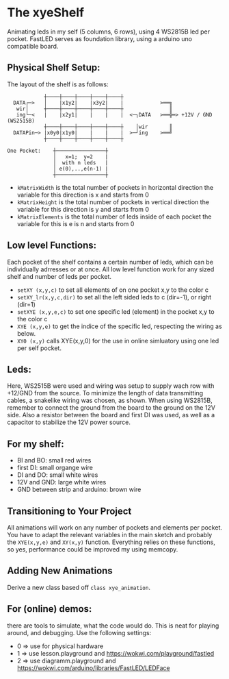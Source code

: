 # The xyeShelf

Animating leds in my self (5 columns, 6 rows), using 4 WS2815B led per pocket.
FastLED serves as foundation library, using a arduino uno compatible board.

## Physical Shelf Setup:

The layout of the shelf is as follows:
```
            ┼────┼────┼────┼────┼────┼
  DATA┌─>   │    |x1y2|    |x3y2|    |            >══╗
   wir│     ┼────┼────┼────┼────┼────┼               ║
   ing└─<   |    |x2y1|    |    |    |  <─┐DATA   >══╬═> +12V / GND (WS2515B)
            ┼────┼────┼────┼────┼────┼    │wir       ║
  DATAPin─> |x0y0|x1y0|    |    |    |  >─┘ing    >══╝
            ┼────┼────┼────┼────┼────┼

One Pocket:    ┼────────────────┼
               │   x=1;  y=2    |
               │  with n leds   |
               │ e(0),..,e(n-1) |
               ┼────────────────┼
```

 - ```kMatrixWidth``` is the total number of pockets in horizontal direction the variable
   for this direction is x and starts from 0
 - ```kMatrixHeight``` is the total number of pockets in vertical direction the variable
   for this direction is y and starts from 0
 - ```kMatrixElements``` is the total number of leds inside of each pocket the variable
   for this is e is n and starts from 0

## Low level Functions:

Each pocket of the shelf contains a certain number of leds, which can be individually adrresses or at once. All low level function work for any sized shelf and  number of leds per pocket.
 - ```setXY (x,y,c)```       to set all elements of on one  pocket x,y to the color c
 - ```setXY_lr(x,y,c,dir)``` to set all the left sided leds to c (dir=-1), or right (dir=1)
 - ```setXYE (x,y,e,c)```    to set one specific led (element) in the pocket x,y to the color c
 - ```XYE (x,y,e)```          to get the indice of the specific led, respecting the wiring as below.
 - ```XY0 (x,y)```             calls XYE(x,y,0) for the use in online simluatory using one led per self pocket.

## Leds:

Here, WS2515B were used and wiring was setup to supply wach row with +12/GND from the source. To minimize the length of data transmitting cables, a snakelike wiring was chosen, as shown. When using WS2815B, remember to connect the ground from the board to the ground on the 12V side. Also a resistor between the board and first DI was used, as well as a capacitor to stabilize the 12V power source.

## For my shelf:

 - BI and BO: small red wires
 - first DI: small organge wire
 - DI and DO: small white wires
 - 12V and GND: large white wires
 - GND between strip and arduino: brown wire

## Transitioning to Your Project 
All animations will work on any number of pockets and elements per pocket. You have to adapt the relevant variables in the main sketch and probably the ```XYE(x,y,e)``` and ```XY(x,y)``` function. Everything relies on these functions, so yes, performance could be improved my using memcopy.

## Adding New Animations
Derive a new class based off ```class xye_animation```. 

## For (online) demos:

there are tools to simulate, what the code would do. This is neat for playing around, and debugging. Use the following settings:
 - 0 => use for physical hardware
 - 1 => use lesson.playground and https://wokwi.com/playground/fastled
 - 2 => use diagramm.playground and https://wokwi.com/arduino/libraries/FastLED/LEDFace
